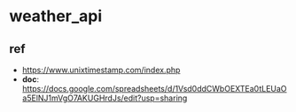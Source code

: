 # weather_api


## ref
- https://www.unixtimestamp.com/index.php
- **doc**: https://docs.google.com/spreadsheets/d/1Vsd0ddCWbOEXTEa0tLEUaOa5ElNJ1mVgO7AKUGHrdJs/edit?usp=sharing